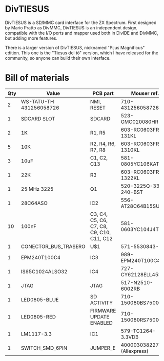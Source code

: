 # DivTIESUS
DivTIESUS is a SD/MMC card interface for the ZX Spectrum. First designed by Mario Pratto as DivMMC, DivTIESUS is an independent design, compatible with the I/O ports and mapper used both in DivIDE and DivMMC, but adding more features.

There is a larger version of DivTIESUS, nicknamed "Pijus Magnificus" edition. This one is the "Tiesus del tó" version, which I have released for the community, so anyone can build their own interface.

# Bill of materials
|Qty|Value|PCB part|Mouser ref.|
| ------------ | ------------ | ------------ | ------------ |
|2|WS-TATU-TH 431256058726|NMI, RESET|710-431256058726|
|1|SDCARD SLOT|SDCARD|523-GMC020080HR|
|2|1K|R1, R5|603-RC0603FR-131KL|
|5|10K|R2, R4, R6, R7, R8|603-RC0603FR-1310KL|
|3|10uF|C1, C2, C13|581-0805YC106KAT2A|
|1|22K|R3|603-RC0603FR-1322KL|
|1|25 MHz 3225|Q1|520-3225Q-33-240-BST|
|1|28C64ASO|IC2|556-AT28C64B15SU|
|10|100nF|C3, C4, C5, C6, C7, C8, C9, C10, C11, C12|581-0603YC104J4T4A|
|1|CONECTOR_BUS_TRASERO|U$1|571-5530843-6|
|1|EPM240T100C4|IC3|989-EPM240T100C4|
|1|IS65C1024ALSO32|IC4|727-CY62128ELL45SXIT|
|1|JTAG|JTAG|517-N2510-6002RB|
|1|LED0805-BLUE|SD ACTIVITY|710-150080BS75000|
|1|LED0805-RED|FIRMWARE UPDATE ENABLED|710-150080RS75000|
|1|LM1117-3.3|IC1|579-TC1264-3.3VDB|
|1|SWITCH_SMD_6PIN|JUMPER_E|4000030382277 (Aliexpress)|
